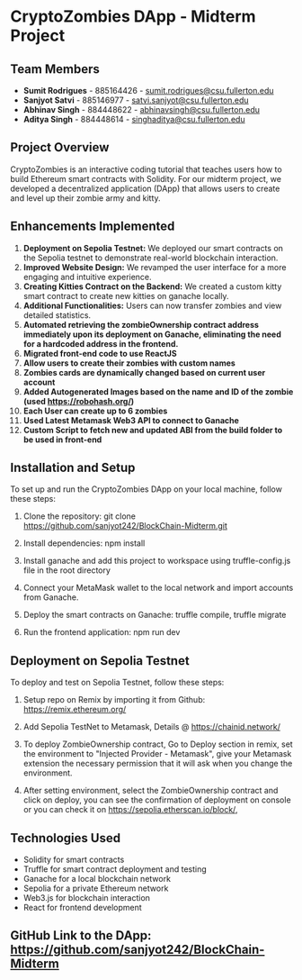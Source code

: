 # CryptoZombies DApp - Midterm Project

## Team Members

- **Sumit Rodrigues** - 885164426 - sumit.rodrigues@csu.fullerton.edu
- **Sanjyot Satvi** - 885146977 - satvi.sanjyot@csu.fullerton.edu
- **Abhinav Singh** - 884448622 - abhinavsingh@csu.fullerton.edu
- **Aditya Singh** - 884448614 - singhaditya@csu.fullerton.edu

## Project Overview

CryptoZombies is an interactive coding tutorial that teaches users how to build Ethereum smart contracts with Solidity. For our midterm project, we developed a decentralized application (DApp) that allows users to create and level up their zombie army and kitty.

## Enhancements Implemented

1. **Deployment on Sepolia Testnet:** We deployed our smart contracts on the Sepolia testnet to demonstrate real-world blockchain interaction.
2. **Improved Website Design:** We revamped the user interface for a more engaging and intuitive experience.
3. **Creating Kitties Contract on the Backend:** We created a custom kitty smart contract to create new kitties on ganache locally.
4. **Additional Functionalities:** Users can now transfer zombies and view detailed statistics.
5. **Automated retrieving the zombieOwnership contract address immediately upon its deployment on Ganache, eliminating the need for a hardcoded address in the frontend.**
6. **Migrated front-end code to use ReactJS**
7. **Allow users to create their zombies with custom names**
8. **Zombies cards are dynamically changed based on current user account**
9. **Added Autogenerated Images based on the name and ID of the zombie (used https://robohash.org/)**
10. **Each User can create up to 6 zombies**
11. **Used Latest Metamask Web3 API to connect to Ganache**
12. **Custom Script to fetch new and updated ABI from the build folder to be used in front-end**

## Installation and Setup

To set up and run the CryptoZombies DApp on your local machine, follow these steps:

1. Clone the repository:
   git clone https://github.com/sanjyot242/BlockChain-Midterm.git

2. Install dependencies:
   npm install

3. Install ganache and add this project to workspace using truffle-config.js file in the root directory

4. Connect your MetaMask wallet to the local network and import accounts from Ganache.

5. Deploy the smart contracts on Ganache:
   truffle compile, truffle migrate

6. Run the frontend application:
   npm run dev

## Deployment on Sepolia Testnet

To deploy and test on Sepolia Testnet, follow these steps:

1. Setup repo on Remix by importing it from Github:
   https://remix.ethereum.org/

2. Add Sepolia TestNet to Metamask, Details @ https://chainid.network/

3. To deploy ZombieOwnership contract, Go to Deploy section in remix, set the environment to "Injected Provider - Metamask", give your Metamask extension the necessary permission that it will ask when you change the environment.

4. After setting environment, select the ZombieOwnership contract and click on deploy, you can see the confirmation of deployment on console or you can check it on https://sepolia.etherscan.io/block/<block-id>,

## Technologies Used

- Solidity for smart contracts
- Truffle for smart contract deployment and testing
- Ganache for a local blockchain network
- Sepolia for a private Ethereum network
- Web3.js for blockchain interaction
- React for frontend development

## GitHub Link to the DApp: https://github.com/sanjyot242/BlockChain-Midterm
